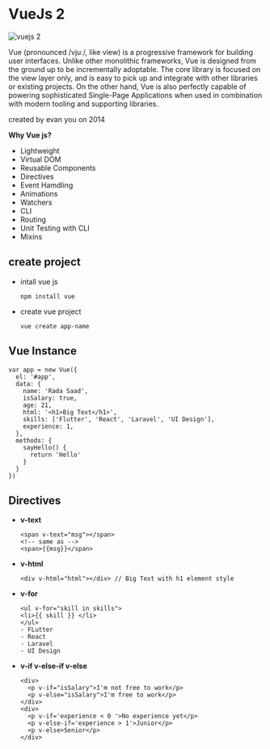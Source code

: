 # VueJs 2

![vuejs 2](https://miro.medium.com/max/1400/1*IPTRjl2GyBeNrBnbvB714A.jpeg)

Vue (pronounced /vjuː/, like view) is a progressive framework for building user interfaces. Unlike other monolithic frameworks, Vue is designed from the ground up to be incrementally adoptable. The core library is focused on the view layer only, and is easy to pick up and integrate with other libraries or existing projects. On the other hand, Vue is also perfectly capable of powering sophisticated Single-Page Applications when used in combination with modern tooling and supporting libraries.

created by evan you on 2014

**Why Vue js?**

- Lightweight
- Virtual DOM
- Reusable Components
- Directives
- Event Hamdling
- Animations
- Watchers
- CLI
- Routing
- Unit Testing with CLI
- Mixins

## create project

- intall vue js
  ```
  npm install vue
  ```
- create vue project

  ```
  vue create app-name
  ```

## Vue Instance

```
var app = new Vue({
  el: '#app',
  data: {
    name: 'Rada Saad',
    isSalary: true,
    age: 21,
    html: '<h1>Big Text</h1>',
    skills: ['Flutter', 'React', 'Laravel', 'UI Design'],
    experience: 1,
  },
  methods: {
    sayHello() {
      return 'Hello'
    }
  }
})
```

## Directives

- **v-text**
  ```
  <span v-text="msg"></span>
  <!-- same as -->
  <span>{{msg}}</span>
  ```
- **v-html**
  ```
  <div v-html="html"></div> // Big Text with h1 element style
  ```
- **v-for**
  ```
  <ul v-for="skill in skills">
  <li>{{ skill }} </li>
  </ul>
  - FLutter
  - React
  - Laravel
  - UI Design
  ```
- **v-if v-else-if v-else**
  ```
  <div>
    <p v-if="isSalary">I'm not free to work</p>
    <p v-else="isSalary">I'm free to work</p>
  </div>
  <div>
    <p v-if='experience < 0 '>No experience yet</p>
    <p v-else-if='experience > 1'>Junior</p>
    <p v-else>Senior</p>
  </div>
  ```
